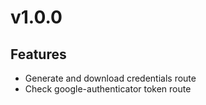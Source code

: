 # v1.0.0

## Features
* Generate and download credentials route
* Check google-authenticator token route
